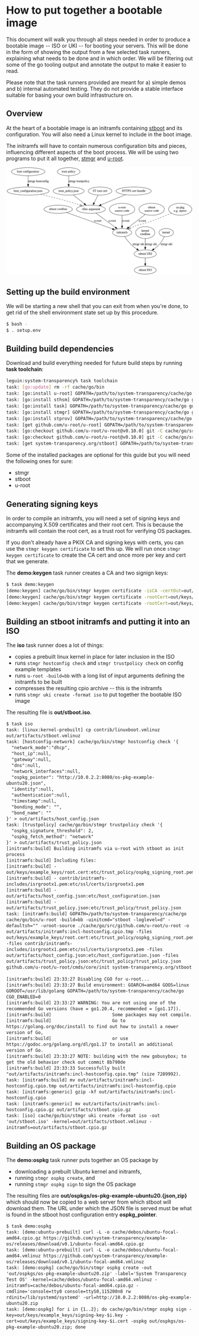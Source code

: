 # How to put together a bootable image

This document will walk you through all steps needed in order to produce a bootable image -- ISO or UKI -- for booting your servers. This will be done in the form of showing the output from a few selected task runners, explaining what needs to be done and in which order. We will be filtering out some of the go tooling output and annotate the output to make it easier to read. 

Please note that the task runners provided are meant for a) simple demos and b) internal automated testing. They do not provide a stable interface suitable for basing your own build infrastructure on.

## Overview

At the heart of a bootable image is an initramfs containing [stboot][] and its configuration. You will also need a Linux kernel to include in the boot image.

The initramfs will have to contain numerous configuration bits and pieces, influencing different aspects of the boot process. We will be using two programs to put it all together, [stmgr][] and [u-root][].

![components][]

[stboot]: https://git.glasklar.is/system-transparency/core/stboot
[stmgr]: https://git.glasklar.is/system-transparency/core/stmgr
[u-root]: https://github.com/u-root/
[components]: stboot.png "Components graph"

## Setting up the build environment

We will be starting a new shell that you can exit from when you're done, to get rid of the shell environment state set up by this procedure.


``` bash
$ bash -
$ . setup.env
```


## Building build dependencies
Download and build everything needed for future build steps by running **task toolchain**:

``` bash
leguin:system-transparency% task toolchain
task: [go:update] rm -rf cache/go/bin
task: [go:install u-root] GOPATH=/path/to/system-transparency/cache/go go install -ldflags "" github.com/u-root/u-root@v0.10.0
task: [go:install sthsm] GOPATH=/path/to/system-transparency/cache/go go install -ldflags "" git.glasklar.is/system-transparency/project/sthsm/cmd/mgmt@e428dbc
task: [go:install task] GOPATH=/path/to/system-transparency/cache/go go install -ldflags "" github.com/go-task/task/v3/cmd/task@latest
task: [go:install stmgr] GOPATH=/path/to/system-transparency/cache/go go install -ldflags "" system-transparency.org/stmgr@v0.2.0
task: [go:install stprov] GOPATH=/path/to/system-transparency/cache/go go install -ldflags "" system-transparency.org/stprov/cmd/stprov@v0.1.1
task: [get github.com/u-root/u-root] GOPATH=/path/to/system-transparency/cache/go go get -d github.com/u-root/u-root/...
task: [go:checkout github.com/u-root/u-root@v0.10.0] git -C cache/go/src/github.com/u-root/u-root fetch --quiet
task: [go:checkout github.com/u-root/u-root@v0.10.0] git -C cache/go/src/github.com/u-root/u-root checkout --quiet v0.10.0
task: [get system-transparency.org/stboot] GOPATH=/path/to/system-transparency/cache/go go get -d system-transparency.org/stboot/...
```

Some of the installed packages are optional for this guide but you will need the following ones for sure:
- stmgr
- stboot
- u-root


## Generating signing keys

In order to compile an initramfs, you will need a set of signing keys and accompanying X.509 certificates and their root cert. This is because the initramfs will contain the root cert, as a trust root for verifying OS packages.

If you don't already have a PKIX CA and signing keys with certs, you can use the `stmgr keygen certificate` to set this up.
We will run once `stmgr keygen certificate` to create the CA cert and once more per key and cert that we generate.

The **demo:keygen** task runner creates a CA and two signign keys:

``` bash
$ task demo:keygen
[demo:keygen] cache/go/bin/stmgr keygen certificate -isCA -certOut=out/keys/example_keys/root.cert -keyOut=out/keys/example_keys/root.key
[demo:keygen] cache/go/bin/stmgr keygen certificate -rootCert=out/keys/example_keys/root.cert -rootKey=out/keys/example_keys/root.key -certOut=out/keys/example_keys/signing-key-1.cert -keyOut=out/keys/example_keys/signing-key-1.key
[demo:keygen] cache/go/bin/stmgr keygen certificate -rootCert=out/keys/example_keys/root.cert -rootKey=out/keys/example_keys/root.key -certOut=out/keys/example_keys/signing-key-2.cert -keyOut=out/keys/example_keys/signing-key-2.key
```


## Building an stboot initramfs and putting it into an ISO

The **iso** task runner does a lot of things:
- copies a prebuilt linux kernel in place for later inclusion in the ISO
- runs `stmgr hostconfig check` and `stmgr trustpolicy check` on config example templates
- runs `u-root -build=bb` with a long list of input arguments defining the initramfs to be built
- compresses the resulting cpio archive -- this is the initramfs
- runs `stmgr uki create -format iso` to put together the bootable ISO image

The resulting file is **out/stboot.iso**.

```
$ task iso
task: [linux:kernel-prebuilt] cp contrib/linuxboot.vmlinuz out/artifacts/stboot.vmlinuz
task: [hostconfig-network] cache/go/bin/stmgr hostconfig check '{
  "network_mode":"dhcp",
  "host_ip":null,
  "gateway":null,
  "dns":null,
  "network_interfaces":null,
  "ospkg_pointer": "http://10.0.2.2:8080/os-pkg-example-ubuntu20.json",
  "identity":null,
  "authentication":null,
  "timestamp":null,
  "bonding_mode": "",
  "bond_name": ""
}' > out/artifacts/host_config.json
task: [trustpolicy] cache/go/bin/stmgr trustpolicy check '{
  "ospkg_signature_threshold": 2,
  "ospkg_fetch_method": "network"
}' > out/artifacts/trust_policy.json
[initramfs:build] Building initramfs via u-root with stboot as init process
[initramfs:build] Including files:
[initramfs:build] - out/keys/example_keys/root.cert:etc/trust_policy/ospkg_signing_root.pem
[initramfs:build] - contrib/initramfs-includes/isrgrootx1.pem:etc/ssl/certs/isrgrootx1.pem
[initramfs:build] - out/artifacts/host_config.json:etc/host_configuration.json
[initramfs:build] - out/artifacts/trust_policy.json:etc/trust_policy/trust_policy.json
task: [initramfs:build] GOPATH=/path/to/system-transparency/cache/go cache/go/bin/u-root -build=bb -uinitcmd="stboot -loglevel=d" -defaultsh="" -uroot-source ./cache/go/src/github.com/u-root/u-root -o out/artifacts/initramfs:incl-hostconfig.cpio.tmp -files out/keys/example_keys/root.cert:etc/trust_policy/ospkg_signing_root.pem -files contrib/initramfs-includes/isrgrootx1.pem:etc/ssl/certs/isrgrootx1.pem -files out/artifacts/host_config.json:etc/host_configuration.json -files out/artifacts/trust_policy.json:etc/trust_policy/trust_policy.json  github.com/u-root/u-root/cmds/core/init system-transparency.org/stboot

[initramfs:build] 23:33:27 Disabling CGO for u-root...
[initramfs:build] 23:33:27 Build environment: GOARCH=amd64 GOOS=linux GOROOT=/usr/lib/golang GOPATH=/path/to/system-transparency/cache/go CGO_ENABLED=0
[initramfs:build] 23:33:27 WARNING: You are not using one of the recommended Go versions (have = go1.20.4, recommended = [go1.17]).
[initramfs:build]                       Some packages may not compile.
[initramfs:build]                       Go to https://golang.org/doc/install to find out how to install a newer version of Go,
[initramfs:build]                       or use https://godoc.org/golang.org/dl/go1.17 to install an additional version of Go.
[initramfs:build] 23:33:27 NOTE: building with the new gobusybox; to get the old behavior check out commit 8b790de
[initramfs:build] 23:33:33 Successfully built "out/artifacts/initramfs:incl-hostconfig.cpio.tmp" (size 7289992).
task: [initramfs:build] mv out/artifacts/initramfs:incl-hostconfig.cpio.tmp out/artifacts/initramfs:incl-hostconfig.cpio
task: [initramfs:generic] gzip -kf out/artifacts/initramfs:incl-hostconfig.cpio
task: [initramfs:generic] mv out/artifacts/initramfs:incl-hostconfig.cpio.gz out/artifacts/stboot.cpio.gz
task: [iso] cache/go/bin/stmgr uki create -format iso -out 'out/stboot.iso' -kernel=out/artifacts/stboot.vmlinuz -initramfs=out/artifacts/stboot.cpio.gz
```

## Building an OS package

The **demo:ospkg** task runner puts together an OS package by
- downloading a prebuilt Ubuntu kernel and initramfs,
- running `stmgr ospkg create`, and
- running `stmgr ospkg sign` to sign the OS package

The resulting files are **out/ospkgs/os-pkg-example-ubuntu20.{json,zip}** which should now be copied to a web server from which stboot will download them. The URL under which the JSON file is served must be what is found in the stboot host configuration entry **ospkg_pointer**.

```
$ task demo:ospkg
task: [demo:ubuntu-prebuilt] curl -L -o cache/debos/ubuntu-focal-amd64.cpio.gz https://github.com/system-transparency/example-os/releases/download/v0.1/ubuntu-focal-amd64.cpio.gz
task: [demo:ubuntu-prebuilt] curl -L -o cache/debos/ubuntu-focal-amd64.vmlinuz https://github.com/system-transparency/example-os/releases/download/v0.1/ubuntu-focal-amd64.vmlinuz
task: [demo:ospkg] cache/go/bin/stmgr ospkg create -out 'out/ospkgs/os-pkg-example-ubuntu20.zip' -label='System Transparency Test OS' -kernel=cache/debos/ubuntu-focal-amd64.vmlinuz -initramfs=cache/debos/ubuntu-focal-amd64.cpio.gz -cmdline='console=tty0 console=ttyS0,115200n8 rw rdinit=/lib/systemd/systemd' -url=http://10.0.2.2:8080/os-pkg-example-ubuntu20.zip
task: [demo:ospkg] for i in {1..2}; do cache/go/bin/stmgr ospkg sign -key=out/keys/example_keys/signing-key-$i.key -cert=out/keys/example_keys/signing-key-$i.cert -ospkg out/ospkgs/os-pkg-example-ubuntu20.zip; done
```
